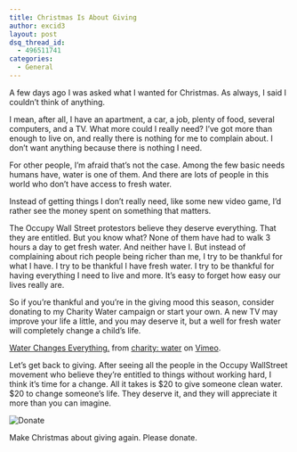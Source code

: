```yaml
---
title: Christmas Is About Giving
author: excid3
layout: post
dsq_thread_id:
  - 496511741
categories:
  - General
---
```

A few days ago I was asked what I wanted for Christmas. As always, I said I couldn’t think of anything.

I mean, after all, I have an apartment, a car, a job, plenty of food, several computers, and a TV. What more could I really need? I’ve got more than enough to live on, and really there is nothing for me to complain about. I don’t want anything because there is nothing I need.

For other people, I’m afraid that’s not the case. Among the few basic needs humans have, water is one of them. And there are lots of people in this world who don’t have access to fresh water.

Instead of getting things I don’t really need, like some new video game, I’d rather see the money spent on something that matters.

The Occupy Wall Street protestors believe they deserve everything. That they are entitled. But you know what? None of them have had to walk 3 hours a day to get fresh water. And neither have I. But instead of complaining about rich people being richer than me, I try to be thankful for what I have. I try to be thankful I have fresh water. I try to be thankful for having everything I need to live and more. It’s easy to forget how easy our lives really are.

So if you’re thankful and you’re in the giving mood this season, consider donating to my Charity Water campaign or start your own. A new TV may improve your life a little, and you may deserve it, but a well for fresh water will completely change a child’s life.

[Water Changes Everything.][1] from [charity: water][2] on [Vimeo][3].

Let’s get back to giving. After seeing all the people in the Occupy WallStreet movement who believe they’re entitled to things without working hard, I think it’s time for a change. All it takes is $20 to give someone clean water. $20 to change someone’s life. They deserve it, and they will appreciate it more than you can imagine.

![Donate][4]

Make Christmas about giving again. Please donate.

   [1]: http://vimeo.com/22566556
   [2]: http://vimeo.com/charitywater
   [3]: http://vimeo.com
   [4]: http://www.charitywater.org/blog/images/icons/donate.jpg
